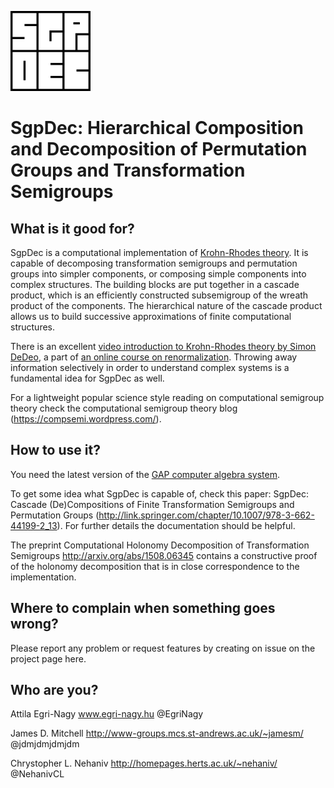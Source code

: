 ![SgpDec logo](doc/logo128x128.png)
# SgpDec: Hierarchical Composition and Decomposition of Permutation Groups and Transformation Semigroups

## What is it good for?
SgpDec is a computational implementation of [Krohn-Rhodes theory](https://en.wikipedia.org/wiki/Krohn%E2%80%93Rhodes_theory). It is capable of decomposing transformation semigroups and permutation groups into simpler components, or composing simple components into complex structures. The building blocks are put together in a cascade product, which is an efficiently constructed subsemigroup of the wreath product of the components. The hierarchical nature of the cascade product allows us to build successive approximations of finite computational structures.

There is an excellent [video introduction to Krohn-Rhodes theory by Simon DeDeo](https://www.youtube.com/playlist?list=PLWpny35W2zZPr6COsyOD-PujR-_bWMjUk), a part of [an online course on renormalization](https://www.complexityexplorer.org/tutorials/67-introduction-to-renormalization). Throwing away information selectively in order to understand complex systems is a fundamental idea for SgpDec as well.



For a lightweight popular science style reading on computational semigroup theory check the computational semigroup theory blog (https://compsemi.wordpress.com/).

## How to use it?

You need the latest version of the [GAP computer algebra system](https://www.gap-system.org/).

To get some idea what SgpDec is capable of, check this paper: SgpDec: Cascade (De)Compositions of Finite Transformation Semigroups and Permutation Groups (http://link.springer.com/chapter/10.1007/978-3-662-44199-2_13). For further details the documentation should be helpful.

The preprint Computational Holonomy Decomposition of Transformation Semigroups http://arxiv.org/abs/1508.06345 contains a constructive proof of the holonomy decomposition that is in close correspondence to the implementation.

## Where to complain when something goes wrong?

Please report any problem or request features by creating on issue on the project page here.

## Who are you?

Attila Egri-Nagy www.egri-nagy.hu @EgriNagy

James D. Mitchell http://www-groups.mcs.st-andrews.ac.uk/~jamesm/ @jdmjdmjdmjdm 

Chrystopher L. Nehaniv http://homepages.herts.ac.uk/~nehaniv/  @NehanivCL
